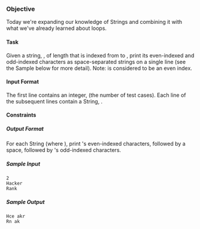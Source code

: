 
### Objective 
Today we're expanding our knowledge of Strings and combining it with what we've already learned about loops. 

#### Task 
Given a string, , of length  that is indexed from  to , print its even-indexed and odd-indexed characters as  space-separated strings on a single line (see the Sample below for more detail).
Note:  is considered to be an even index.

#### Input Format
The first line contains an integer,  (the number of test cases). 
Each line  of the  subsequent lines contain a String, .

#### Constraints

##### Output Format
For each String  (where ), print 's even-indexed characters, followed by a space, followed by 's odd-indexed characters.

##### Sample Input
```
2
Hacker
Rank
```

##### Sample Output
```
Hce akr
Rn ak
```
